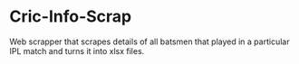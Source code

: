 # Cric-Info-Scrap

Web scrapper that scrapes details of all batsmen that played in a particular IPL match and turns it into xlsx files.

